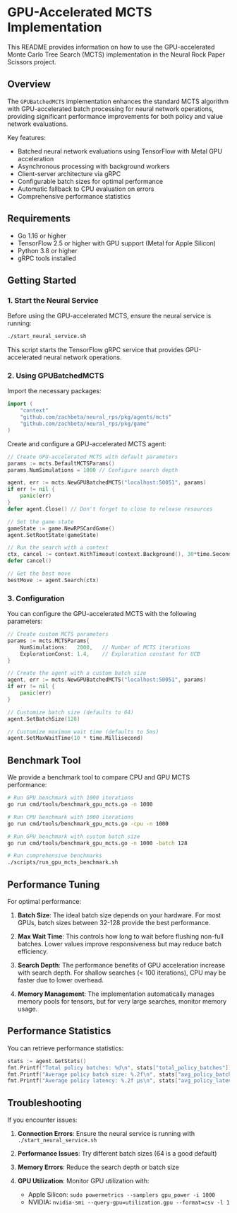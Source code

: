 # GPU-Accelerated MCTS Implementation

This README provides information on how to use the GPU-accelerated Monte Carlo Tree Search (MCTS) implementation in the Neural Rock Paper Scissors project.

## Overview

The `GPUBatchedMCTS` implementation enhances the standard MCTS algorithm with GPU-accelerated batch processing for neural network operations, providing significant performance improvements for both policy and value network evaluations.

Key features:
- Batched neural network evaluations using TensorFlow with Metal GPU acceleration
- Asynchronous processing with background workers
- Client-server architecture via gRPC
- Configurable batch sizes for optimal performance
- Automatic fallback to CPU evaluation on errors
- Comprehensive performance statistics

## Requirements

- Go 1.16 or higher
- TensorFlow 2.5 or higher with GPU support (Metal for Apple Silicon)
- Python 3.8 or higher
- gRPC tools installed

## Getting Started

### 1. Start the Neural Service

Before using the GPU-accelerated MCTS, ensure the neural service is running:

```bash
./start_neural_service.sh
```

This script starts the TensorFlow gRPC service that provides GPU-accelerated neural network operations.

### 2. Using GPUBatchedMCTS

Import the necessary packages:

```go
import (
    "context"
    "github.com/zachbeta/neural_rps/pkg/agents/mcts"
    "github.com/zachbeta/neural_rps/pkg/game"
)
```

Create and configure a GPU-accelerated MCTS agent:

```go
// Create GPU-accelerated MCTS with default parameters
params := mcts.DefaultMCTSParams()
params.NumSimulations = 1000 // Configure search depth

agent, err := mcts.NewGPUBatchedMCTS("localhost:50051", params)
if err != nil {
    panic(err)
}
defer agent.Close() // Don't forget to close to release resources

// Set the game state
gameState := game.NewRPSCardGame()
agent.SetRootState(gameState)

// Run the search with a context
ctx, cancel := context.WithTimeout(context.Background(), 30*time.Second)
defer cancel()

// Get the best move
bestMove := agent.Search(ctx)
```

### 3. Configuration

You can configure the GPU-accelerated MCTS with the following parameters:

```go
// Create custom MCTS parameters
params := mcts.MCTSParams{
    NumSimulations:   2000,   // Number of MCTS iterations
    ExplorationConst: 1.4,    // Exploration constant for UCB
}

// Create the agent with a custom batch size
agent, err := mcts.NewGPUBatchedMCTS("localhost:50051", params)
if err != nil {
    panic(err)
}

// Customize batch size (defaults to 64)
agent.SetBatchSize(128)

// Customize maximum wait time (defaults to 5ms)
agent.SetMaxWaitTime(10 * time.Millisecond)
```

## Benchmark Tool

We provide a benchmark tool to compare CPU and GPU MCTS performance:

```bash
# Run GPU benchmark with 1000 iterations
go run cmd/tools/benchmark_gpu_mcts.go -n 1000

# Run CPU benchmark with 1000 iterations
go run cmd/tools/benchmark_gpu_mcts.go -cpu -n 1000

# Run GPU benchmark with custom batch size
go run cmd/tools/benchmark_gpu_mcts.go -n 1000 -batch 128

# Run comprehensive benchmarks
./scripts/run_gpu_mcts_benchmark.sh
```

## Performance Tuning

For optimal performance:

1. **Batch Size**: The ideal batch size depends on your hardware. For most GPUs, batch sizes between 32-128 provide the best performance.

2. **Max Wait Time**: This controls how long to wait before flushing non-full batches. Lower values improve responsiveness but may reduce batch efficiency.

3. **Search Depth**: The performance benefits of GPU acceleration increase with search depth. For shallow searches (< 100 iterations), CPU may be faster due to lower overhead.

4. **Memory Management**: The implementation automatically manages memory pools for tensors, but for very large searches, monitor memory usage.

## Performance Statistics

You can retrieve performance statistics:

```go
stats := agent.GetStats()
fmt.Printf("Total policy batches: %d\n", stats["total_policy_batches"])
fmt.Printf("Average policy batch size: %.2f\n", stats["avg_policy_batch_size"])
fmt.Printf("Average policy latency: %.2f µs\n", stats["avg_policy_latency_us"])
```

## Troubleshooting

If you encounter issues:

1. **Connection Errors**: Ensure the neural service is running with `./start_neural_service.sh`

2. **Performance Issues**: Try different batch sizes (64 is a good default)

3. **Memory Errors**: Reduce the search depth or batch size

4. **GPU Utilization**: Monitor GPU utilization with:
   - Apple Silicon: `sudo powermetrics --samplers gpu_power -i 1000`
   - NVIDIA: `nvidia-smi --query-gpu=utilization.gpu --format=csv -l 1` 